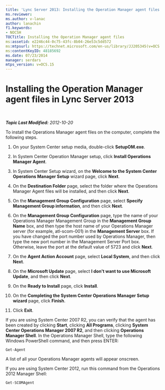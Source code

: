 ```yaml
---
title: 'Lync Server 2013: Installing the Operation Manager agent files'
ms.reviewer: 
ms.author: v-lanac
author: lanachin
f1.keywords:
- NOCSH
TOCTitle: Installing the Operation Manager agent files
ms:assetid: e2246c44-0c75-43fc-8b04-26e53c5dd572
ms:mtpsurl: https://technet.microsoft.com/en-us/library/JJ205345(v=OCS.15)
ms:contentKeyID: 48185692
ms.date: 07/23/2014
manager: serdars
mtps_version: v=OCS.15
---
```


<div data-xmlns="http://www.w3.org/1999/xhtml">

<div class="topic" data-xmlns="http://www.w3.org/1999/xhtml" data-msxsl="urn:schemas-microsoft-com:xslt" data-cs="https://msdn.microsoft.com/">

<div data-asp="https://msdn2.microsoft.com/asp">

# Installing the Operation Manager agent files in Lync Server 2013

</div>

<div id="mainSection">

<div id="mainBody">

<span> </span>

_**Topic Last Modified:** 2012-10-20_

To install the Operations Manager agent files on the computer, complete the following steps.

1.  On your System Center setup media, double-click **SetupOM.exe**.

2.  In System Center Operation Manager setup, click **Install Operations Manager Agent**.

3.  In System Center Setup wizard, on the **Welcome to the System Center Operations Manager Setup** wizard page, click **Next**.

4.  On the **Destination Folder** page, select the folder where the Operations Manager Agent files will be installed, and then click **Next**.

5.  On the **Management Group Configuration** page, select **Specify Management Group information**, and then click **Next**.

6.  On the **Management Group Configuration** page, type the name of your Operations Manager Management Group in the **Management Group Name** box, and then type the host name of your Operations Manager server (for example, atl-scom-001) in the **Management Server** box. If you have changed the port number used by Operations Manager, then type the new port number in the Management Server Port box. Otherwise, leave the port at the default value of 5723 and click **Next**.

7.  On the **Agent Action Account** page, select **Local System**, and then click **Next**.

8.  On the **Microsoft Update** page, select **I don't want to use Microsoft Update**, and then click **Next**.

9.  On the **Ready to Install** page, click **Install**.

10. On the **Completing the System Center Operations Manager Setup wizard** page, click **Finish**.

11. Click **Exit**.

If you are using System Center 2007 R2, you can verify that the agent has been created by clicking **Start**, clicking **All Programs**, clicking **System Center Operations Manager 2007 R2**, and then clicking **Operations Manager Shell**. In the Operations Manager Shell, type the following Windows PowerShell command, and then press ENTER:

    Get-Agent 

A list of all your Operations Manager agents will appear onscreen.

If you are using System Center 2012, run this command from the Operations 2012 Manager Shell:

    Get-SCOMAgent

</div>

<span> </span>

</div>

</div>

</div>

